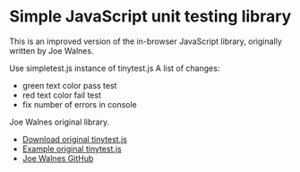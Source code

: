 Simple JavaScript unit testing library
=======================================

This is an improved version of the in-browser JavaScript library, originally written by Joe Walnes.

Use simpletest.js instance of tinytest.js
A list of changes:
*   green text color pass test
*   red text color fail test
*   fix number of errors in console 

Joe Walnes original library.
*   [Download original tinytest.js](https://rawgit.com/joewalnes/jstinytest/master/tinytest.js)
*   [Example original tinytest.js](https://github.com/joewalnes/jstinytest/tree/master/example)
*   [Joe Walnes GitHub](https://github.com/joewalnes)